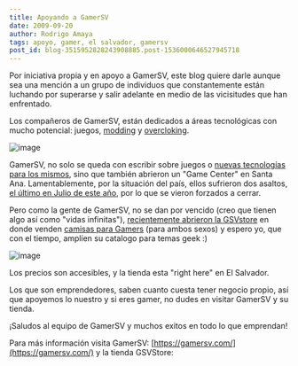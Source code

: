```yaml
---
title: Apoyando a GamerSV
date: 2009-09-20
author: Rodrigo Amaya
tags: apoyo, gamer, el salvador, gamersv
post_id: blog-3515952828243908885.post-1536000646527945718
---
```


Por iniciativa propia y en apoyo a GamerSV, este blog quiere darle aunque sea una mención a un grupo de individuos que constantemente están luchando por superarse y salir adelante en medio de las vicisitudes que han enfrentado.

Los compañeros de GamerSV, están dedicados a áreas tecnológicas con mucho potencial: juegos, [modding](https://en.wikipedia.org/wiki/Modding) y [overcloking](https://en.wikipedia.org/wiki/Overclocking).

![image](https://1.bp.blogspot.com/_ayvorITawE4/SrZLxSuDM1I/AAAAAAAACLg/zBvM_F5Nf3Y/s320/logo-gamersv.png)    

GamerSV, no solo se queda con escribir sobre juegos o [nuevas tecnologías para los mismos](https://gamersv.com/2009/08/25/project-natal-lo-que-debes-saber/), sino que también abrieron un "Game Center" en Santa Ana. Lamentablemente, por la situación del país, ellos sufrieron dos asaltos, [el último en Julio de este año](https://gamersv.com/2009/07/05/la-historia-se-repite-gamersv-asaltado-otra-vez/), por lo que se vieron forzados a cerrar.

Pero como la gente de GamerSV, no se dan por vencido (creo que tienen algo así como "vidas infinitas"), [recientemente abrieron la GSVstore](https://gamersv.com/2009/09/17/gsvstore-ya-esta-abierta/) en donde venden [camisas para Gamers](https://gamersv.com/gsvstore/) (para ambos sexos) y espero yo, que con el tiempo, amplíen su catalogo para temas geek :)

![image](https://1.bp.blogspot.com/_ayvorITawE4/SrZLw0GV-7I/AAAAAAAACLY/7pnIWPElFlw/s320/gsvstore.png)    

Los precios son accesibles, y la tienda esta "right here" en El Salvador.

Los que son emprendedores, saben cuanto cuesta tener negocio propio, así que apoyemos lo nuestro y si eres gamer, no dudes en visitar GamerSV y su tienda.

¡Saludos al equipo de GamerSV y muchos exitos en todo lo que emprendan!

Para más información visita GamerSV: [https://gamersv.com/](https://gamersv.com/) y la tienda GSVStore: